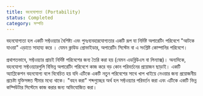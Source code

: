 ```yaml
---
title: বহনযোগ্যতা (Portability) 
status: Completed
category: সম্পত্তি 
---
```


বহনযোগ্যতা হল একটি সফ্টওয়্যার বৈশিষ্ট্য এবং পুনঃব্যবহারযোগ্যতার একটি রূপ যা নির্দিষ্ট অপারেটিং পরিবেশে "আটকে যাওয়া" এড়াতে সাহায্য করে ।
যেমন ক্লাউড প্রোভাইডার, অপারেটিং সিস্টেম বা এ সংশ্লিষ্ট কোম্পানির পরিবেশে।

প্রথাগতভাবে, সফ্টওয়্যার প্রায়ই নির্দিষ্ট পরিবেশের জন্য তৈরি করা হয় (যেমন এডব্লিউএস বা লিন্যাক্স)।
অন্যদিকে, বহনযোগ্য সফ্টওয়্যারগুলি বিভিন্ন অপারেটিং পরিবেশে কাজ করে বড় কোন পরিবর্তনের  প্রয়োজন ছাড়াই।
একটি অ্যাপ্লিকেশন বহনযোগ্য বলে বিবেচিত হয় যদি এটিকে একটি নতুন পরিবেশের সাথে খাপ খাইয়ে নেওয়ার জন্য প্রয়োজনীয় প্রচেষ্টা যুক্তিসঙ্গত সীমার মধ্যে থাকে।
"বহন করা" শব্দগুচ্ছের অর্থ হল সফ্টওয়্যার পরিবর্তন করা এবং এটিকে একটি ভিন্ন কম্পিউটার সিস্টেমে কাজ করার জন্য অভিযোজিত করা।
